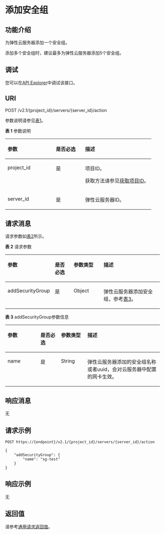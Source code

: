 # 添加安全组<a name="ecs_03_0601"></a>

## 功能介绍<a name="zh-cn_topic_0057973179_section16588975"></a>

为弹性云服务器添加一个安全组。

添加多个安全组时，建议最多为弹性云服务器添加5个安全组。

## 调试<a name="section926243314015"></a>

您可以在[API Explorer](https://apiexplorer.developer.huaweicloud.com/apiexplorer/doc?product=ECS&api=NovaAssociateSecurityGroup)中调试该接口。

## URI<a name="zh-cn_topic_0057973179_section15083054"></a>

POST /v2.1/\{project\_id\}/servers/\{server\_id\}/action

参数说明请参见[表1](#table55945983)。

**表 1**  参数说明

<a name="table55945983"></a>
<table><thead align="left"><tr id="row11302482"><th class="cellrowborder" valign="top" width="33%" id="mcps1.2.4.1.1"><p id="p5187119"><a name="p5187119"></a><a name="p5187119"></a>参数</p>
</th>
<th class="cellrowborder" valign="top" width="20%" id="mcps1.2.4.1.2"><p id="p17503500"><a name="p17503500"></a><a name="p17503500"></a>是否必选</p>
</th>
<th class="cellrowborder" valign="top" width="47%" id="mcps1.2.4.1.3"><p id="p8497414"><a name="p8497414"></a><a name="p8497414"></a>描述</p>
</th>
</tr>
</thead>
<tbody><tr id="row49888896"><td class="cellrowborder" valign="top" width="33%" headers="mcps1.2.4.1.1 "><p id="p14468758"><a name="p14468758"></a><a name="p14468758"></a>project_id</p>
</td>
<td class="cellrowborder" valign="top" width="20%" headers="mcps1.2.4.1.2 "><p id="p31118786"><a name="p31118786"></a><a name="p31118786"></a>是</p>
</td>
<td class="cellrowborder" valign="top" width="47%" headers="mcps1.2.4.1.3 "><p id="p934718212216"><a name="p934718212216"></a><a name="p934718212216"></a>项目ID。</p>
<p id="p1180512217438"><a name="p1180512217438"></a><a name="p1180512217438"></a>获取方法请参见<a href="获取项目ID.md">获取项目ID</a>。</p>
</td>
</tr>
<tr id="row613736410235"><td class="cellrowborder" valign="top" width="33%" headers="mcps1.2.4.1.1 "><p id="p2736446410235"><a name="p2736446410235"></a><a name="p2736446410235"></a>server_id</p>
</td>
<td class="cellrowborder" valign="top" width="20%" headers="mcps1.2.4.1.2 "><p id="p192907210235"><a name="p192907210235"></a><a name="p192907210235"></a>是</p>
</td>
<td class="cellrowborder" valign="top" width="47%" headers="mcps1.2.4.1.3 "><p id="p2203711610235"><a name="p2203711610235"></a><a name="p2203711610235"></a><span id="text5939174417015"><a name="text5939174417015"></a><a name="text5939174417015"></a>弹性云服务器</span>ID。</p>
</td>
</tr>
</tbody>
</table>

## 请求消息<a name="zh-cn_topic_0057973179_section56802184"></a>

请求参数如[表2](#zh-cn_topic_0058745339_table44724688204850)所示。

**表 2**  请求参数

<a name="zh-cn_topic_0058745339_table44724688204850"></a>
<table><thead align="left"><tr id="zh-cn_topic_0058745339_row1798761204850"><th class="cellrowborder" valign="top" width="21.05%" id="mcps1.2.5.1.1"><p id="zh-cn_topic_0058745339_p39560242204918"><a name="zh-cn_topic_0058745339_p39560242204918"></a><a name="zh-cn_topic_0058745339_p39560242204918"></a>参数</p>
</th>
<th class="cellrowborder" valign="top" width="13.51%" id="mcps1.2.5.1.2"><p id="p19631192162611"><a name="p19631192162611"></a><a name="p19631192162611"></a>是否必选</p>
</th>
<th class="cellrowborder" valign="top" width="20.82%" id="mcps1.2.5.1.3"><p id="zh-cn_topic_0058745339_p50263001204918"><a name="zh-cn_topic_0058745339_p50263001204918"></a><a name="zh-cn_topic_0058745339_p50263001204918"></a>参数类型</p>
</th>
<th class="cellrowborder" valign="top" width="44.62%" id="mcps1.2.5.1.4"><p id="zh-cn_topic_0058745339_p2596798204918"><a name="zh-cn_topic_0058745339_p2596798204918"></a><a name="zh-cn_topic_0058745339_p2596798204918"></a>描述</p>
</th>
</tr>
</thead>
<tbody><tr id="zh-cn_topic_0058745339_row5848663204850"><td class="cellrowborder" valign="top" width="21.05%" headers="mcps1.2.5.1.1 "><p id="zh-cn_topic_0058745339_p22382703204933"><a name="zh-cn_topic_0058745339_p22382703204933"></a><a name="zh-cn_topic_0058745339_p22382703204933"></a>addSecurityGroup</p>
</td>
<td class="cellrowborder" valign="top" width="13.51%" headers="mcps1.2.5.1.2 "><p id="p563122113266"><a name="p563122113266"></a><a name="p563122113266"></a>是</p>
</td>
<td class="cellrowborder" valign="top" width="20.82%" headers="mcps1.2.5.1.3 "><p id="zh-cn_topic_0058745339_p1059631204933"><a name="zh-cn_topic_0058745339_p1059631204933"></a><a name="zh-cn_topic_0058745339_p1059631204933"></a>Object</p>
</td>
<td class="cellrowborder" valign="top" width="44.62%" headers="mcps1.2.5.1.4 "><p id="zh-cn_topic_0058745339_p40030009204933"><a name="zh-cn_topic_0058745339_p40030009204933"></a><a name="zh-cn_topic_0058745339_p40030009204933"></a><span id="text1257011454012"><a name="text1257011454012"></a><a name="text1257011454012"></a>弹性云服务器</span>添加安全组，参考<a href="#zh-cn_topic_0058745339_table59377750205027">表3</a>。</p>
</td>
</tr>
</tbody>
</table>

**表 3**  addSecurityGroup参数信息

<a name="zh-cn_topic_0058745339_table59377750205027"></a>
<table><thead align="left"><tr id="zh-cn_topic_0058745339_row1841518205027"><th class="cellrowborder" valign="top" width="21.23787621237876%" id="mcps1.2.5.1.1"><p id="p41713531817"><a name="p41713531817"></a><a name="p41713531817"></a>参数</p>
</th>
<th class="cellrowborder" valign="top" width="13.308669133086692%" id="mcps1.2.5.1.2"><p id="p64231924132619"><a name="p64231924132619"></a><a name="p64231924132619"></a>是否必选</p>
</th>
<th class="cellrowborder" valign="top" width="17.04829517048295%" id="mcps1.2.5.1.3"><p id="p151705317816"><a name="p151705317816"></a><a name="p151705317816"></a>参数类型</p>
</th>
<th class="cellrowborder" valign="top" width="48.40515948405159%" id="mcps1.2.5.1.4"><p id="p91720539815"><a name="p91720539815"></a><a name="p91720539815"></a>描述</p>
</th>
</tr>
</thead>
<tbody><tr id="zh-cn_topic_0058745339_row20042728205027"><td class="cellrowborder" valign="top" width="21.23787621237876%" headers="mcps1.2.5.1.1 "><p id="zh-cn_topic_0058745339_p29571470205128"><a name="zh-cn_topic_0058745339_p29571470205128"></a><a name="zh-cn_topic_0058745339_p29571470205128"></a>name</p>
</td>
<td class="cellrowborder" valign="top" width="13.308669133086692%" headers="mcps1.2.5.1.2 "><p id="p12423724152620"><a name="p12423724152620"></a><a name="p12423724152620"></a>是</p>
</td>
<td class="cellrowborder" valign="top" width="17.04829517048295%" headers="mcps1.2.5.1.3 "><p id="zh-cn_topic_0058745339_p46478847205128"><a name="zh-cn_topic_0058745339_p46478847205128"></a><a name="zh-cn_topic_0058745339_p46478847205128"></a>String</p>
</td>
<td class="cellrowborder" valign="top" width="48.40515948405159%" headers="mcps1.2.5.1.4 "><p id="zh-cn_topic_0058745339_p5042904205128"><a name="zh-cn_topic_0058745339_p5042904205128"></a><a name="zh-cn_topic_0058745339_p5042904205128"></a><span id="text63069462010"><a name="text63069462010"></a><a name="text63069462010"></a>弹性云服务器</span>添加的安全组名称或者uuid，会对<span id="text11858222174713"><a name="text11858222174713"></a><a name="text11858222174713"></a>云服务器</span>中配置的网卡生效。</p>
</td>
</tr>
</tbody>
</table>

## 响应消息<a name="zh-cn_topic_0057973179_section41457614"></a>

无

## 请求示例<a name="zh-cn_topic_0057973179_section37574207"></a>

```
POST https://{endpoint}/v2.1/{project_id}/servers/{server_id}/action
```

```
{ 
    "addSecurityGroup": { 
        "name": "sg-test"
    }
}
```

## 响应示例<a name="section124971154202413"></a>

无

## 返回值<a name="section657556601763"></a>

请参考[通用请求返回值](通用请求返回值.md)。

